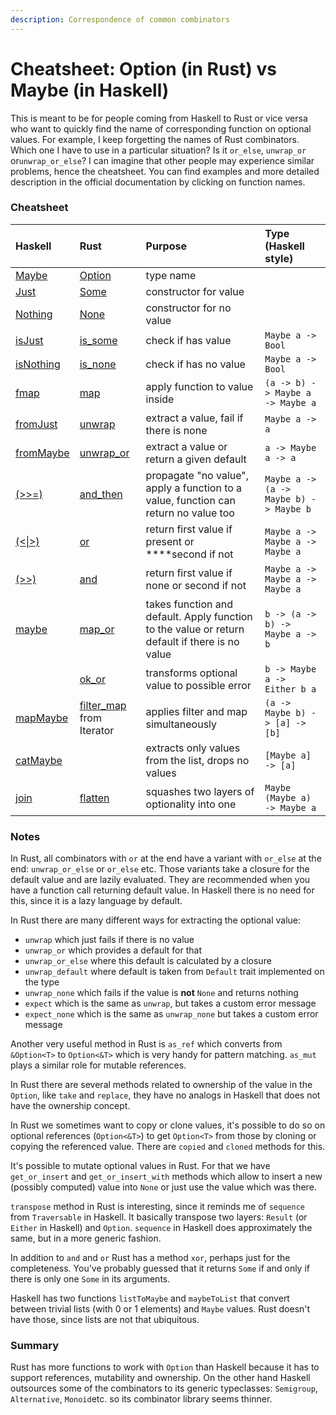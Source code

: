 ```yaml
---
description: Correspondence of common combinators
---
```


# Cheatsheet: Option \(in Rust\) vs Maybe \(in Haskell\)

This is meant to be for people coming from Haskell to Rust or vice versa who want to quickly find the name of corresponding function on optional values. For example, I keep forgetting the names of Rust combinators. Which one I have to use in a particular situation? Is it `or_else`, `unwrap_or` or`unwrap_or_else`? I can imagine that other people may experience similar problems, hence the cheatsheet. You can find examples and more detailed description in the official documentation by clicking on function names.

### Cheatsheet

| Haskell | Rust | Purpose | Type \(Haskell style\) |
| :--- | :--- | :--- | :--- |
| [Maybe](http://hackage.haskell.org/package/base-4.12.0.0/docs/Data-Maybe.html#t:Maybe) | [Option](https://doc.rust-lang.org/std/option/enum.Option.html) | type name |  |
| [Just](http://hackage.haskell.org/package/base-4.12.0.0/docs/Data-Maybe.html#v:Just) | [Some](https://doc.rust-lang.org/std/option/enum.Option.html#variant.Some) | constructor for value |  |
| [Nothing](http://hackage.haskell.org/package/base-4.12.0.0/docs/Data-Maybe.html#v:Nothing) | [None](https://doc.rust-lang.org/std/option/enum.Option.html#variant.None) | constructor for no value |  |
| [isJust](http://hackage.haskell.org/package/base-4.12.0.0/docs/Data-Maybe.html#v:isJust) | [is\_some](https://doc.rust-lang.org/std/option/enum.Option.html#method.is_some) | check if has value | `Maybe a -> Bool` |
| [isNothing](http://hackage.haskell.org/package/base-4.12.0.0/docs/Data-Maybe.html#v:isNothing) | [is\_none](https://doc.rust-lang.org/std/option/enum.Option.html#method.is_none) | check if has no value | `Maybe a -> Bool` |
| [fmap](https://hackage.haskell.org/package/base-4.12.0.0/docs/Data-Functor.html#v:fmap) | [map](https://doc.rust-lang.org/std/option/enum.Option.html#method.map) |  apply function to value inside | `(a -> b) -> Maybe a -> Maybe a` |
| [fromJust](http://hackage.haskell.org/package/base-4.12.0.0/docs/Data-Maybe.html#v:fromJust) | [unwrap](https://doc.rust-lang.org/std/option/enum.Option.html#method.unwrap) | extract a value, fail if there is none | `Maybe a -> a` |
| [fromMaybe](http://hackage.haskell.org/package/base-4.12.0.0/docs/Data-Maybe.html#v:fromMaybe) | [unwrap\_or](https://doc.rust-lang.org/std/option/enum.Option.html#method.unwrap_or) | extract a value or return a given default | `a -> Maybe a -> a` |
| [\(&gt;&gt;=\)](https://hackage.haskell.org/package/base-4.12.0.0/docs/Control-Monad.html#v:-62--62--61-) | [and\_then](https://doc.rust-lang.org/std/option/enum.Option.html#method.and_then) | propagate "no value", apply a function to a value, function can return no value too | `Maybe a -> (a -> Maybe b) -> Maybe b` |
| [\(&lt;\|&gt;\)](https://hackage.haskell.org/package/base-4.12.0.0/docs/Control-Applicative.html#v:-60--124--62-) | [or](https://doc.rust-lang.org/std/option/enum.Option.html#method.or) | return first value if present or ****second if not | `Maybe a -> Maybe a -> Maybe a` |
| [\(&gt;&gt;\)](https://hackage.haskell.org/package/base-4.12.0.0/docs/Control-Monad.html#v:-62--62-) | [and](https://doc.rust-lang.org/std/option/enum.Option.html#method.and) | return first value if none or second if not | `Maybe a -> Maybe a -> Maybe a` |
| [maybe](http://hackage.haskell.org/package/base-4.12.0.0/docs/Data-Maybe.html#v:maybe) | [map\_or](https://doc.rust-lang.org/std/option/enum.Option.html#method.map_or) | takes function and default. Apply function to the value or return default if there is no value | `b -> (a -> b) -> Maybe a -> b` |
|  | [ok\_or](https://doc.rust-lang.org/std/option/enum.Option.html#method.ok_or) | transforms optional value to possible error | `b -> Maybe a -> Either b a` |
| [mapMaybe](http://hackage.haskell.org/package/base-4.12.0.0/docs/Data-Maybe.html#v:mapMaybe) | [filter\_map](https://doc.rust-lang.org/std/iter/trait.Iterator.html#method.filter_map) from Iterator | applies filter and map simultaneously | `(a -> Maybe b) -> [a] -> [b]` |
| [catMaybe](http://hackage.haskell.org/package/base-4.12.0.0/docs/Data-Maybe.html#v:catMaybe) |  | extracts only values from the list, drops no values | `[Maybe a] -> [a]` |
| [join](https://hackage.haskell.org/package/base-4.12.0.0/docs/Control-Monad.html#v:join) | [flatten](https://doc.rust-lang.org/std/option/enum.Option.html#method.flatten) | squashes two layers of optionality into one | `Maybe (Maybe a) -> Maybe a` |

### Notes

In Rust, all combinators with `or` at the end have a variant with `or_else` at the end: `unwrap_or_else` or `or_else` etc. Those variants take a closure for the default value and are lazily evaluated. They are recommended when you have a function call returning default value. In Haskell there is no need for this, since it is a lazy language by default.

In Rust there are many different ways for extracting the optional value:  

* `unwrap` which just fails if there is no value
* `unwrap_or` which provides a default for that
* `unwrap_or_else` where this default is calculated by a closure
* `unwrap_default` where default is taken from `Default` trait implemented on the type
* `unwrap_none` which fails if the value is **not** `None` and returns nothing
* `expect` which is the same as `unwrap`, but takes a custom error message
* `expect_none` which is the same as `unwrap_none` but takes a custom error message

Another very useful method in Rust is `as_ref` which converts from `&Option<T>` to `Option<&T>` which is very handy for pattern matching. `as_mut` plays a similar role for mutable references.

In Rust there are several methods related to ownership of the value in the `Option`, like `take` and `replace`, they have no analogs in Haskell that does not have the ownership concept.

In Rust we sometimes want to copy or clone values, it's possible to do so on optional references \(`Option<&T>`\) to get `Option<T>` from those by cloning or copying the referenced value. There are `copied` and `cloned` methods for this.

It's possible to mutate optional values in Rust. For that we have `get_or_insert` and `get_or_insert_with` methods which allow to insert a new \(possibly computed\) value into `None` or just use the value which was there.

`transpose` method in Rust is interesting, since it reminds me of `sequence` from `Traversable` in Haskell. It basically transpose two layers: `Result` \(or `Either` in Haskell\) and `Option`. `sequence` in Haskell does approximately the same, but in a more generic fashion.

In addition to `and` and `or` Rust has a method `xor`, perhaps just for the completeness. You've probably guessed that it returns `Some` if and only if there is only one `Some` in its arguments.

Haskell has two functions `listToMaybe` and `maybeToList` that convert between trivial lists \(with 0 or 1 elements\) and `Maybe` values. Rust doesn't have those, since lists are not that ubiquitous.

### Summary

Rust has more functions to work with `Option` than Haskell because it has to support references, mutability and ownership. On the other hand Haskell outsources some of the combinators to its generic typeclasses: `Semigroup`, `Alternative`, `Monoid`etc. so its combinator library seems thinner.

